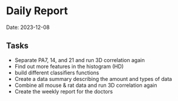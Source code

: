 # Daily Report

Date: 2023-12-08

## Tasks

- Separate PA7, 14, and 21 and run 3D correlation again
- Find out more features in the histogram (HD)
- build different classifiers functions
- Create a data summary describing the amount and types of data
- Combine all mouse & rat data and run 3D correlation again
- Create the weekly report for the doctors
